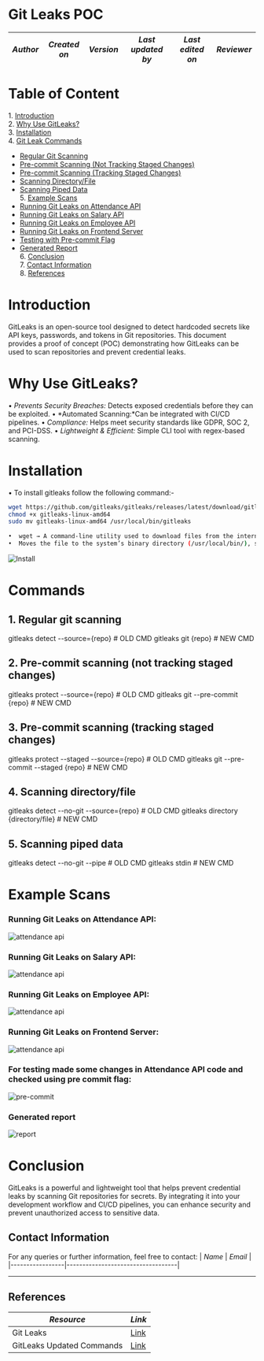 # Git Leaks POC

| *Author*            | *Created on* | *Version* | *Last updated by*       | *Last edited on* | *Reviewer* |     
|-----------------------|----------------|-------------|----------------------------|-------------------|-----------------------|

# Table of Content
1.⁠ ⁠[Introduction](#introduction)  
2.⁠ ⁠[Why Use GitLeaks?](#why-use-gitleaks)  
3.⁠ ⁠[Installation](#installation)  
4.⁠ ⁠[Git Leak Commands](#commands)  
   - [Regular Git Scanning](#1-regular-git-scanning)  
   - [Pre-commit Scanning (Not Tracking Staged Changes)](#2-pre-commit-scanning-not-tracking-staged-changes)  
   - [Pre-commit Scanning (Tracking Staged Changes)](#3-pre-commit-scanning-tracking-staged-changes)  
   - [Scanning Directory/File](#4-scanning-directoryfile)  
   - [Scanning Piped Data](#5-scanning-piped-data)  
5.⁠ ⁠[Example Scans](#example-scans)  
   - [Running Git Leaks on Attendance API](#running-git-leaks-on-attendance-api)  
   - [Running Git Leaks on Salary API](#running-git-leaks-on-salary-api)  
   - [Running Git Leaks on Employee API](#running-git-leaks-on-employee-api)  
   - [Running Git Leaks on Frontend Server](#running-git-leaks-on-frontend-server)  
   - [Testing with Pre-commit Flag](#for-testing-made-some-changes-in-attendance-api-code-and-checked-using-pre-commit-flag)  
   - [Generated Report](#generated-report)  
6.⁠ ⁠[Conclusion](#conclusion)  
7.⁠ ⁠[Contact Information](#contact-information)  
8.⁠ ⁠[References](#references)  


# Introduction
GitLeaks is an open-source tool designed to detect hardcoded secrets like API keys, passwords, and tokens in Git repositories. This document provides a proof of concept (POC) demonstrating how GitLeaks can be used to scan repositories and prevent credential leaks.

# Why Use GitLeaks?
•⁠  ⁠*Prevents Security Breaches:* Detects exposed credentials before they can be exploited.
•⁠  ⁠*Automated Scanning:*Can be integrated with CI/CD pipelines.
•⁠  ⁠*Compliance:* Helps meet security standards like GDPR, SOC 2, and PCI-DSS.
•⁠  ⁠*Lightweight & Efficient:* Simple CLI tool with regex-based scanning.

# Installation
•⁠  ⁠To install gitleaks follow the following command:-
⁠
``` bash
wget https://github.com/gitleaks/gitleaks/releases/latest/download/gitleaks-linux-amd64
chmod +x gitleaks-linux-amd64
sudo mv gitleaks-linux-amd64 /usr/local/bin/gitleaks
 ⁠
•⁠  ⁠wget → A command-line utility used to download files from the internet.
•⁠  ⁠Moves the file to the system’s binary directory (/usr/local/bin/), so it can be run from anywhere using gitleaks instead of ./gitleaks-linux-amd64.

```

![Install](./assets/gitleaks_install.png)

# Commands

## 1. Regular git scanning

 gitleaks detect --source={repo} # OLD CMD
 gitleaks git {repo} # NEW CMD

## 2. Pre-commit scanning (not tracking staged changes)

gitleaks protect --source={repo} # OLD CMD
gitleaks git --pre-commit {repo} # NEW CMD

## 3. Pre-commit scanning (tracking staged changes)

gitleaks protect --staged --source={repo} # OLD CMD
gitleaks git --pre-commit --staged {repo} # NEW CMD

## 4. Scanning directory/file

gitleaks detect --no-git --source={repo} # OLD CMD
gitleaks directory {directory/file} # NEW CMD

## 5. Scanning piped data

gitleaks detect --no-git --pipe # OLD CMD
gitleaks stdin # NEW CMD



# Example Scans

### Running Git Leaks on Attendance API:
![attendance api](./assets/gitleaks_attendance.png)

### Running Git Leaks on Salary API:
![attendance api](./assets/gitleaks_salary.png)

### Running Git Leaks on Employee API:
![attendance api](./assets/git_leaks_employee.png)

### Running Git Leaks on Frontend Server:
![attendance api](./assets/gitleaks_frontend.png)

### For testing made some changes in Attendance API code and checked using pre commit flag:
![pre-commit](./assets/gitleaks_precommit.png)

### Generated report
![report](./assets/gitleaks-json.png)


# Conclusion
GitLeaks is a powerful and lightweight tool that helps prevent credential leaks by scanning Git repositories for secrets. By integrating it into your development workflow and CI/CD pipelines, you can enhance security and prevent unauthorized access to sensitive data.

##  Contact Information
For any queries or further information, feel free to contact:
| *Name*  | *Email*                       |
|-----------------|-----------------------------------|

---
##  References
| *Resource* | *Link* |
|-------------|---------|
| Git Leaks | [Link](https://github.com/gitleaks/gitleaks) |
| GitLeaks Updated Commands | [Link](https://gist.github.com/zricethezav/b325bb93ebf41b9c0b0507acf12810d2) |
